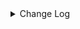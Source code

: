 <details><summary> Change Log </summary>

| Change | Commit | Version |
| --- | --- | --- |
|[Improve][Core] Unify the aws-sdk-v2 version to 2.31.30 (#9698)|https://github.com/apache/seatunnel/commit/41c251cc8a|2.3.12|
|[Improve] restruct connector common options (#8634)|https://github.com/apache/seatunnel/commit/f3499a6eeb|2.3.10|
|[improve] amazon sqs connector update (#8602)|https://github.com/apache/seatunnel/commit/c747e02a98|2.3.10|
|[Feature][Restapi] Allow metrics information to be associated to logical plan nodes (#7786)|https://github.com/apache/seatunnel/commit/6b7c53d03c|2.3.9|
|[Feature][Kafka] Support multi-table source read  (#5992)|https://github.com/apache/seatunnel/commit/60104602d1|2.3.6|
|[Improve][Common] Introduce new error define rule (#5793)|https://github.com/apache/seatunnel/commit/9d1b2582b2|2.3.4|
|[Improve] Remove use `SeaTunnelSink::getConsumedType` method and mark it as deprecated (#5755)|https://github.com/apache/seatunnel/commit/8de7408100|2.3.4|
|[Improve] Remove all useless `prepare`, `getProducedType` method (#5741)|https://github.com/apache/seatunnel/commit/ed94fffbb9|2.3.4|
|[Improve][Connector-V2] Change `amazonsqs` to `AmazonSqs` as connector identifier (#5742)|https://github.com/apache/seatunnel/commit/245705d0f7|2.3.4|
|[Feature] [Connector-V2] Add connector amazonsqs (#5367)|https://github.com/apache/seatunnel/commit/7f75a8eafd|2.3.4|

</details>
